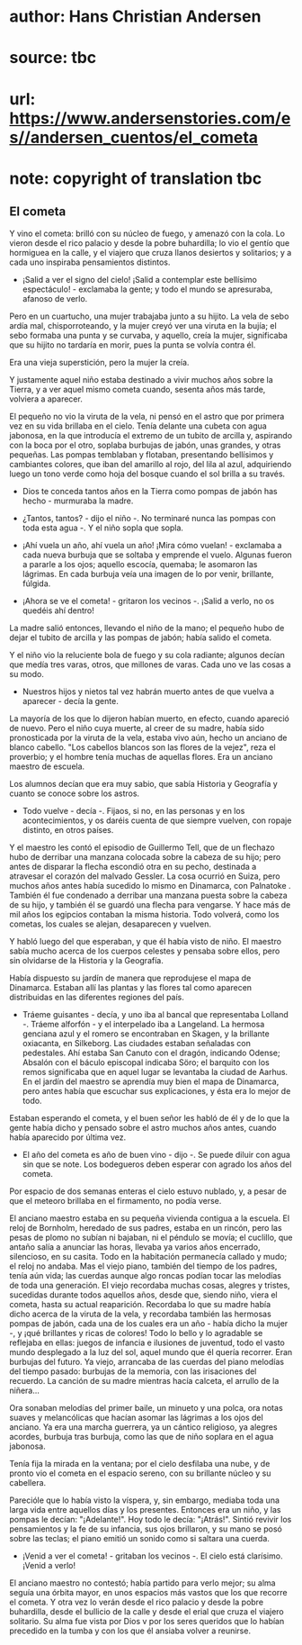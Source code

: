 # author: Hans Christian Andersen
# source: tbc
# url: https://www.andersenstories.com/es//andersen_cuentos/el_cometa
# note: copyright of translation tbc

## El cometa 

Y vino el cometa: brilló con su núcleo de fuego, y amenazó con la cola.
Lo vieron desde el rico palacio y desde la pobre buhardilla; lo vio el
gentío que hormiguea en la calle, y el viajero que cruza llanos
desiertos y solitarios; y a cada uno inspiraba pensamientos distintos.

- ¡Salid a ver el signo del cielo! ¡Salid a contemplar este bellísimo
espectáculo! - exclamaba la gente; y todo el mundo se apresuraba,
afanoso de verlo.

Pero en un cuartucho, una mujer trabajaba junto a su hijito. La vela de
sebo ardía mal, chisporroteando, y la mujer creyó ver una viruta en la
bujía; el sebo formaba una punta y se curvaba, y aquello, creía la
mujer, significaba que su hijito no tardaría en morir, pues la punta se
volvía contra él.

Era una vieja superstición, pero la mujer la creía.

Y justamente aquel niño estaba destinado a vivir muchos años sobre la
Tierra, y a ver aquel mismo cometa cuando, sesenta años más tarde,
volviera a aparecer.

El pequeño no vio la viruta de la vela, ni pensó en el astro que por
primera vez en su vida brillaba en el cielo. Tenía delante una cubeta
con agua jabonosa, en la que introducía el extremo de un tubito de
arcilla y, aspirando con la boca por el otro, soplaba burbujas de jabón,
unas grandes, y otras pequeñas. Las pompas temblaban y flotaban,
presentando bellísimos y cambiantes colores, que iban del amarillo al
rojo, del lila al azul, adquiriendo luego un tono verde como hoja del
bosque cuando el sol brilla a su través.

- Dios te conceda tantos años en la Tierra como pompas de jabón has
hecho - murmuraba la madre.

- ¿Tantos, tantos? - dijo el niño -. No terminaré nunca las pompas con
toda esta agua -. Y el niño sopla que sopla.

- ¡Ahí vuela un año, ahí vuela un año! ¡Mira cómo vuelan! - exclamaba a
cada nueva burbuja que se soltaba y emprende el vuelo. Algunas fueron a
pararle a los ojos; aquello escocía, quemaba; le asomaron las lágrimas.
En cada burbuja veía una imagen de lo por venir, brillante, fúlgida.

- ¡Ahora se ve el cometa! - gritaron los vecinos -. ¡Salid a verlo, no
os quedéis ahí dentro!

La madre salió entonces, llevando el niño de la mano; el pequeño hubo de
dejar el tubito de arcilla y las pompas de jabón; había salido el
cometa.

Y el niño vio la reluciente bola de fuego y su cola radiante; algunos
decían que medía tres varas, otros, que millones de varas. Cada uno ve
las cosas a su modo.

- Nuestros hijos y nietos tal vez habrán muerto antes de que vuelva a
aparecer - decía la gente.

La mayoría de los que lo dijeron habían muerto, en efecto, cuando
apareció de nuevo. Pero el niño cuya muerte, al creer de su madre, había
sido pronosticada por la viruta de la vela, estaba vivo aún, hecho un
anciano de blanco cabello. "Los cabellos blancos son las flores de la
vejez", reza el proverbio; y el hombre tenía muchas de aquellas flores.
Era un anciano maestro de escuela.

Los alumnos decían que era muy sabio, que sabía Historia y Geografía y
cuanto se conoce sobre los astros.

- Todo vuelve - decía -. Fijaos, si no, en las personas y en los
acontecimientos, y os daréis cuenta de que siempre vuelven, con ropaje
distinto, en otros países.

Y el maestro les contó el episodio de Guillermo Tell, que de un flechazo
hubo de derribar una manzana colocada sobre la cabeza de su hijo; pero
antes de disparar la flecha escondió otra en su pecho, destinada a
atravesar el corazón del malvado Gessler. La cosa ocurrió en Suiza, pero
muchos años antes había sucedido lo mismo en Dinamarca, con Palnatoke .
También él fue condenado a derribar una manzana puesta sobre la cabeza
de su hijo, y también él se guardó una flecha para vengarse. Y hace más
de mil años los egipcios contaban la misma historia. Todo volverá, como
los cometas, los cuales se alejan, desaparecen y vuelven.

Y habló luego del que esperaban, y que él había visto de niño. El
maestro sabía mucho acerca de los cuerpos celestes y pensaba sobre
ellos, pero sin olvidarse de la Historia y la Geografía.

Había dispuesto su jardín de manera que reprodujese el mapa de
Dinamarca. Estaban allí las plantas y las flores tal como aparecen
distribuidas en las diferentes regiones del país.

- Tráeme guisantes - decía, y uno iba al bancal que representaba
Lolland -. Tráeme alforfón - y el interpelado iba a Langeland. La
hermosa genciana azul y el romero se encontraban en Skagen, y la
brillante oxiacanta, en Silkeborg. Las ciudades estaban señaladas con
pedestales. Ahí estaba San Canuto con el dragón, indicando Odense;
Absalón con el báculo episcopal indicaba Söro; el barquito con los remos
significaba que en aquel lugar se levantaba la ciudad de Aarhus. En el
jardín del maestro se aprendía muy bien el mapa de Dinamarca, pero antes
había que escuchar sus explicaciones, y ésta era lo mejor de todo.

Estaban esperando el cometa, y el buen señor les habló de él y de lo que
la gente había dicho y pensado sobre el astro muchos años antes, cuando
había aparecido por última vez.

- El año del cometa es año de buen vino - dijo -. Se puede diluir con
agua sin que se note. Los bodegueros deben esperar con agrado los años
del cometa.

Por espacio de dos semanas enteras el cielo estuvo nublado, y, a pesar
de que el meteoro brillaba en el firmamento, no podía verse.

El anciano maestro estaba en su pequeña vivienda contigua a la escuela.
El reloj de Bornholm, heredado de sus padres, estaba en un rincón, pero
las pesas de plomo no subían ni bajaban, ni el péndulo se movía; el
cuclillo, que antaño salía a anunciar las horas, llevaba ya varios años
encerrado, silencioso, en su casita. Todo en la habitación permanecía
callado y mudo; el reloj no andaba. Mas el viejo piano, también del
tiempo de los padres, tenía aún vida; las cuerdas aunque algo roncas
podían tocar las melodías de toda una generación. El viejo recordaba
muchas cosas, alegres y tristes, sucedidas durante todos aquellos años,
desde que, siendo niño, viera el cometa, hasta su actual reaparición.
Recordaba lo que su madre había dicho acerca de la viruta de la vela, y
recordaba también las hermosas pompas de jabón, cada una de los cuales
era un año - había dicho la mujer -, y ¡qué brillantes y ricas de
colores! Todo lo bello y lo agradable se reflejaba en ellas: juegos de
infancia e ilusiones de juventud, todo el vasto mundo desplegado a la
luz del sol, aquel mundo que él quería recorrer. Eran burbujas del
futuro. Ya viejo, arrancaba de las cuerdas del piano melodías del tiempo
pasado: burbujas de la memoria, con las irisaciones del recuerdo. La
canción de su madre mientras hacía calceta, el arrullo de la niñera...

Ora sonaban melodías del primer baile, un minueto y una polca, ora notas
suaves y melancólicas que hacían asomar las lágrimas a los ojos del
anciano. Ya era una marcha guerrera, ya un cántico religioso, ya alegres
acordes, burbuja tras burbuja, como las que de niño soplara en el agua
jabonosa.

Tenía fija la mirada en la ventana; por el cielo desfilaba una nube, y
de pronto vio el cometa en el espacio sereno, con su brillante núcleo y
su cabellera.

Parecióle que lo había visto la víspera, y, sin embargo, mediaba toda
una larga vida entre aquellos días y los presentes. Entonces era un
niño, y las pompas le decían: "¡Adelante!". Hoy todo le decía:
"¡Atrás!". Sintió revivir los pensamientos y la fe de su infancia, sus
ojos brillaron, y su mano se posó sobre las teclas; el piano emitió un
sonido como si saltara una cuerda.

- ¡Venid a ver el cometa! - gritaban los vecinos -. El cielo está
clarísimo. ¡Venid a verlo!

El anciano maestro no contestó; había partido para verlo mejor; su alma
seguía una órbita mayor, en unos espacios más vastos que los que recorre
el cometa. Y otra vez lo verán desde el rico palacio y desde la pobre
buhardilla, desde el bullicio de la calle y desde el erial que cruza el
viajero solitario. Su alma fue vista por Dios v por los seres queridos
que lo habían precedido en la tumba y con los que él ansiaba volver a
reunirse.
